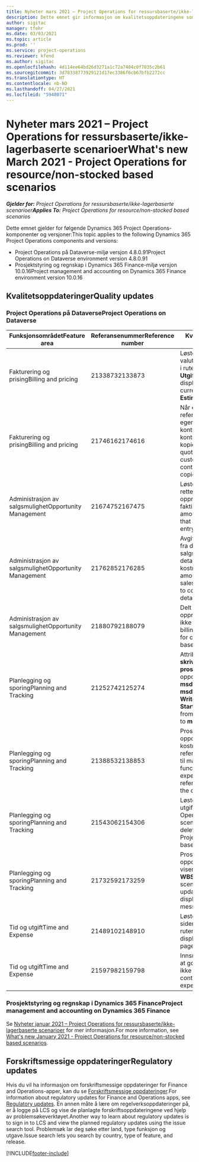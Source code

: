 ```yaml
---
title: Nyheter mars 2021 – Project Operations for ressursbaserte/ikke-lagerbaserte scenarioer
description: Dette emnet gir informasjon om kvalitetsoppdateringene som er tilgjengelige i mars 2021-versjonen av Project Operations for ressursbaserte/ikke-lagerførte scenarioer.
author: sigitac
manager: tfehr
ms.date: 03/03/2021
ms.topic: article
ms.prod: ''
ms.service: project-operations
ms.reviewer: kfend
ms.author: sigitac
ms.openlocfilehash: 4d114ee64bd26d3271a1c72a7404c0f7035c2b61
ms.sourcegitcommit: 3d78338773929121d17ec3386f6cb67bfb2272cc
ms.translationtype: HT
ms.contentlocale: nb-NO
ms.lasthandoff: 04/27/2021
ms.locfileid: "5948071"
---
```

# <a name="whats-new-march-2021---project-operations-for-resourcenon-stocked-based-scenarios"></a><span data-ttu-id="e6251-103">Nyheter mars 2021 – Project Operations for ressursbaserte/ikke-lagerbaserte scenarioer</span><span class="sxs-lookup"><span data-stu-id="e6251-103">What's new March 2021 - Project Operations for resource/non-stocked based scenarios</span></span>

<span data-ttu-id="e6251-104">_**Gjelder for:** Project Operations for ressursbaserte/ikke-lagerbaserte scenarioer_</span><span class="sxs-lookup"><span data-stu-id="e6251-104">_**Applies To:** Project Operations for resource/non-stocked based scenarios_</span></span>

<span data-ttu-id="e6251-105">Dette emnet gjelder for følgende Dynamics 365 Project Operations-komponenter og versjoner:</span><span class="sxs-lookup"><span data-stu-id="e6251-105">This topic applies to the following Dynamics 365 Project Operations components and versions:</span></span>

- <span data-ttu-id="e6251-106">Project Operations på Dataverse-miljø versjon 4.8.0.91</span><span class="sxs-lookup"><span data-stu-id="e6251-106">Project Operations on Dataverse environment version 4.8.0.91</span></span> 
- <span data-ttu-id="e6251-107">Prosjektstyring og regnskap i Dynamics 365 Finance-miljø versjon 10.0.16</span><span class="sxs-lookup"><span data-stu-id="e6251-107">Project management and accounting on Dynamics 365 Finance environment version 10.0.16</span></span> 

## <a name="quality-updates"></a><span data-ttu-id="e6251-108">Kvalitetsoppdateringer</span><span class="sxs-lookup"><span data-stu-id="e6251-108">Quality updates</span></span>

### <a name="project-operations-on-dataverse"></a><span data-ttu-id="e6251-109">Project Operations på Dataverse</span><span class="sxs-lookup"><span data-stu-id="e6251-109">Project Operations on Dataverse</span></span>


| <span data-ttu-id="e6251-110">**Funksjonsområdet**</span><span class="sxs-lookup"><span data-stu-id="e6251-110">**Feature area**</span></span> | <span data-ttu-id="e6251-111">**Referansenummer**</span><span class="sxs-lookup"><span data-stu-id="e6251-111">**Reference number**</span></span> | <span data-ttu-id="e6251-112">**Kvalitetsoppdatering**</span><span class="sxs-lookup"><span data-stu-id="e6251-112">**Quality update**</span></span> |
| --- | --- | --- |
| <span data-ttu-id="e6251-113">Fakturering og prising</span><span class="sxs-lookup"><span data-stu-id="e6251-113">Billing and pricing</span></span> | <span data-ttu-id="e6251-114">2133873</span><span class="sxs-lookup"><span data-stu-id="e6251-114">2133873</span></span> | <span data-ttu-id="e6251-115">Løste visningen av valutasymbolet **Enhetssalgspris** i rutenettet **Utgiftsestimater**.</span><span class="sxs-lookup"><span data-stu-id="e6251-115">Fixed the display of **Unit Sales Price** currency symbol in the **Expense Estimates** grid.</span></span> |
| <span data-ttu-id="e6251-116">Fakturering og prising</span><span class="sxs-lookup"><span data-stu-id="e6251-116">Billing and pricing</span></span> | <span data-ttu-id="e6251-117">2174616</span><span class="sxs-lookup"><span data-stu-id="e6251-117">2174616</span></span> | <span data-ttu-id="e6251-118">Når et tilbud blir vunnet, refereres det til den egendefinerte prislisten for kontrakten på kontraktlinjedetaljer som kopieres fra tilbudet.</span><span class="sxs-lookup"><span data-stu-id="e6251-118">When a quote is won, the contract custom pricelist is referenced on contract line details that are copied from the quote.</span></span> |
| <span data-ttu-id="e6251-119">Administrasjon av salgsmulighet</span><span class="sxs-lookup"><span data-stu-id="e6251-119">Opportunity Management</span></span> | <span data-ttu-id="e6251-120">2167475</span><span class="sxs-lookup"><span data-stu-id="e6251-120">2167475</span></span> | <span data-ttu-id="e6251-121">Løste avgiftsbeløp i rettelsesfakturaen som opprinnelig var en ufakturert faktisk oppføring.</span><span class="sxs-lookup"><span data-stu-id="e6251-121">Fixed tax amount in the correction invoice that originated an unbilled actual entry.</span></span> |
| <span data-ttu-id="e6251-122">Administrasjon av salgsmulighet</span><span class="sxs-lookup"><span data-stu-id="e6251-122">Opportunity Management</span></span> | <span data-ttu-id="e6251-123">2176285</span><span class="sxs-lookup"><span data-stu-id="e6251-123">2176285</span></span> | <span data-ttu-id="e6251-124">Avgiftsbeløp må ikke kopieres fra detaljer om salgskontrakt/tilbudslinje til detaljer om kostnadskontrakt/tilbudslinje.</span><span class="sxs-lookup"><span data-stu-id="e6251-124">Tax amount must not be copied from sales contract/quote line details to cost contract/quote line details.</span></span> |
| <span data-ttu-id="e6251-125">Administrasjon av salgsmulighet</span><span class="sxs-lookup"><span data-stu-id="e6251-125">Opportunity Management</span></span> | <span data-ttu-id="e6251-126">2188079</span><span class="sxs-lookup"><span data-stu-id="e6251-126">2188079</span></span> | <span data-ttu-id="e6251-127">Delt faktureringsregel må ikke opprettes for kontrakter som ikke er arbeidsbaserte.</span><span class="sxs-lookup"><span data-stu-id="e6251-127">Split billing rule must not be created for contracts that are not work-based.</span></span> |
| <span data-ttu-id="e6251-128">Planlegging og sporing</span><span class="sxs-lookup"><span data-stu-id="e6251-128">Planning and Tracking</span></span> | <span data-ttu-id="e6251-129">2125274</span><span class="sxs-lookup"><span data-stu-id="e6251-129">2125274</span></span> | <span data-ttu-id="e6251-130">Attributtet **Prosjekt med dobbel skrivetilordning** for **prosjektstartdatotilordning** er oppdatert fra **msdyn\_taskearlieststart** til **msdyn\_actualstart**.</span><span class="sxs-lookup"><span data-stu-id="e6251-130">**Project Dual Write Map** attribute for **Project Start Date Mapping** updated from **msdyn\_taskearlieststart** to **msdyn\_actualstart**.</span></span> |
| <span data-ttu-id="e6251-131">Planlegging og sporing</span><span class="sxs-lookup"><span data-stu-id="e6251-131">Planning and Tracking</span></span> | <span data-ttu-id="e6251-132">2138853</span><span class="sxs-lookup"><span data-stu-id="e6251-132">2138853</span></span> | <span data-ttu-id="e6251-133">Prosjektkopieringsfunksjon er oppdatert for å sikre at kostnadsestimatlinjer som refererer til oppgaver, kopieres til målprosjektet.</span><span class="sxs-lookup"><span data-stu-id="e6251-133">Project copy function updated to ensure expense estimate lines that reference tasks are copied to the destination project.</span></span> |
| <span data-ttu-id="e6251-134">Planlegging og sporing</span><span class="sxs-lookup"><span data-stu-id="e6251-134">Planning and Tracking</span></span> | <span data-ttu-id="e6251-135">2154306</span><span class="sxs-lookup"><span data-stu-id="e6251-135">2154306</span></span> | <span data-ttu-id="e6251-136">Løste problemer med sletting av utgiftsestimater i Project Operations for ressursbaserte scenarioer.</span><span class="sxs-lookup"><span data-stu-id="e6251-136">Fixed issues with deleting expense estimates in Project Operations for resource-based scenarios.</span></span> |
| <span data-ttu-id="e6251-137">Planlegging og sporing</span><span class="sxs-lookup"><span data-stu-id="e6251-137">Planning and Tracking</span></span> | <span data-ttu-id="e6251-138">2173259</span><span class="sxs-lookup"><span data-stu-id="e6251-138">2173259</span></span> | <span data-ttu-id="e6251-139">Prosjektkopieringsfunksjon er oppdatert for å sikre at den ikke viser feilmeldingen **Kopierer WBS** i bestemte scenarioer.</span><span class="sxs-lookup"><span data-stu-id="e6251-139">Project copy function updated to ensure it doesn't display **Copying WBS** error message in certain scenarios.</span></span> |
| <span data-ttu-id="e6251-140">Tid og utgift</span><span class="sxs-lookup"><span data-stu-id="e6251-140">Time and Expense</span></span> | <span data-ttu-id="e6251-141">2148910</span><span class="sxs-lookup"><span data-stu-id="e6251-141">2148910</span></span> | <span data-ttu-id="e6251-142">Løste visningsproblem med siden **Rediger oppføring** i rutenettet **Tidsoppføring**.</span><span class="sxs-lookup"><span data-stu-id="e6251-142">Fixed display issue with the **Edit Entry** page in the **Time Entry** grid.</span></span> |
| <span data-ttu-id="e6251-143">Tid og utgift</span><span class="sxs-lookup"><span data-stu-id="e6251-143">Time and Expense</span></span> | <span data-ttu-id="e6251-144">2159798</span><span class="sxs-lookup"><span data-stu-id="e6251-144">2159798</span></span> | <span data-ttu-id="e6251-145">Innsnevret kontroller for å sikre at godkjente utgiftsoppføringer ikke kan redigeres.</span><span class="sxs-lookup"><span data-stu-id="e6251-145">Tightened controls to ensure approved expense entries can't be edited.</span></span> |

### <a name="project-management-and-accounting-on-dynamics-365-finance"></a><span data-ttu-id="e6251-146">Prosjektstyring og regnskap i Dynamics 365 Finance</span><span class="sxs-lookup"><span data-stu-id="e6251-146">Project management and accounting on Dynamics 365 Finance</span></span>

<span data-ttu-id="e6251-147">Se [Nyheter januar 2021 – Project Operations for ressursbaserte/ikke-lagerbaserte scenarioer](whats-new-jan-2021-resource-based.md) for mer informasjon.</span><span class="sxs-lookup"><span data-stu-id="e6251-147">For more information, see [What's new January 2021 - Project Operations for resource/non-stocked based scenarios](whats-new-jan-2021-resource-based.md).</span></span>

## <a name="regulatory-updates"></a><span data-ttu-id="e6251-148">Forskriftsmessige oppdateringer</span><span class="sxs-lookup"><span data-stu-id="e6251-148">Regulatory updates</span></span>

<span data-ttu-id="e6251-149">Hvis du vil ha informasjon om forskriftsmessige oppdateringer for Finance and Operations-apper, kan du se [Forskriftsmessige oppdateringer](/dynamics365/finance/localizations/regulatory-updates).</span><span class="sxs-lookup"><span data-stu-id="e6251-149">For information about regulatory updates for Finance and Operations apps, see [Regulatory updates](/dynamics365/finance/localizations/regulatory-updates).</span></span> <span data-ttu-id="e6251-150">En annen måte å lære om regelverksoppdateringer på, er å logge på LCS og vise de planlagte forskriftsoppdateringene ved hjelp av problemsøkeverktøyet.</span><span class="sxs-lookup"><span data-stu-id="e6251-150">Another way to learn about regulatory updates is to sign in to LCS and view the planned regulatory updates using the issue search tool.</span></span> <span data-ttu-id="e6251-151">Problemsøk lar deg søke etter land, type funksjon og utgave.</span><span class="sxs-lookup"><span data-stu-id="e6251-151">Issue search lets you search by country, type of feature, and release.</span></span>


[!INCLUDE[footer-include](../includes/footer-banner.md)]